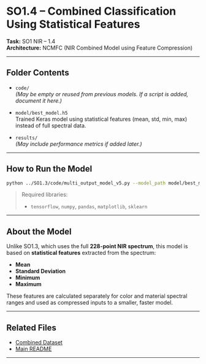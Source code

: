 
# SO1.4 – Combined Classification Using Statistical Features

**Task:** SO1 NIR – 1.4  
**Architecture:** NCMFC (NIR Combined Model using Feature Compression)

---

##  Folder Contents

- `code/`  
  *(May be empty or reused from previous models. If a script is added, document it here.)*

- `model/best_model.h5`  
  Trained Keras model using statistical features (mean, std, min, max) instead of full spectral data.

- `results/`  
  *(May include performance metrics if added later.)*

---

##  How to Run the Model

```bash
python ../SO1.3/code/multi_output_model_v5.py --model_path model/best_model.h5
```

>  Required libraries:
> - `tensorflow`, `numpy`, `pandas`, `matplotlib`, `sklearn`

---

##  About the Model

Unlike SO1.3, which uses the full **228-point NIR spectrum**, this model is based on **statistical features** extracted from the spectrum:
- **Mean**
- **Standard Deviation**
- **Minimum**
- **Maximum**

These features are calculated separately for color and material spectral ranges and used as compressed inputs to a smaller, faster model.

---

##  Related Files

- [Combined Dataset](../data/data_combined.csv)
- [Main README](../../README.md)

---

